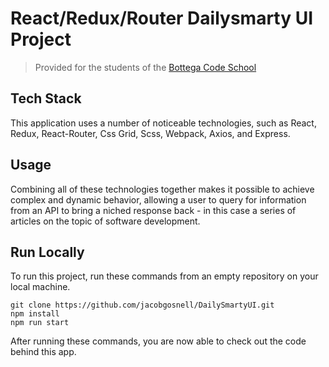 # React/Redux/Router Dailysmarty UI Project

> Provided for the students of the [Bottega Code School](https://bottega.tech/)

## Tech Stack

This application uses a number of noticeable technologies, such as React, Redux, React-Router, Css Grid, Scss, Webpack, Axios, and Express.

## Usage

Combining all of these technologies together makes it possible to achieve complex and dynamic behavior, allowing a user to query for information from an API to bring a niched response back - in this case a series of articles on the topic of software development.

## Run Locally

To run this project, run these commands from an empty repository on your local machine.
 
```
git clone https://github.com/jacobgosnell/DailySmartyUI.git
npm install
npm run start
```

After running these commands, you are now able to check out the code behind this app.

